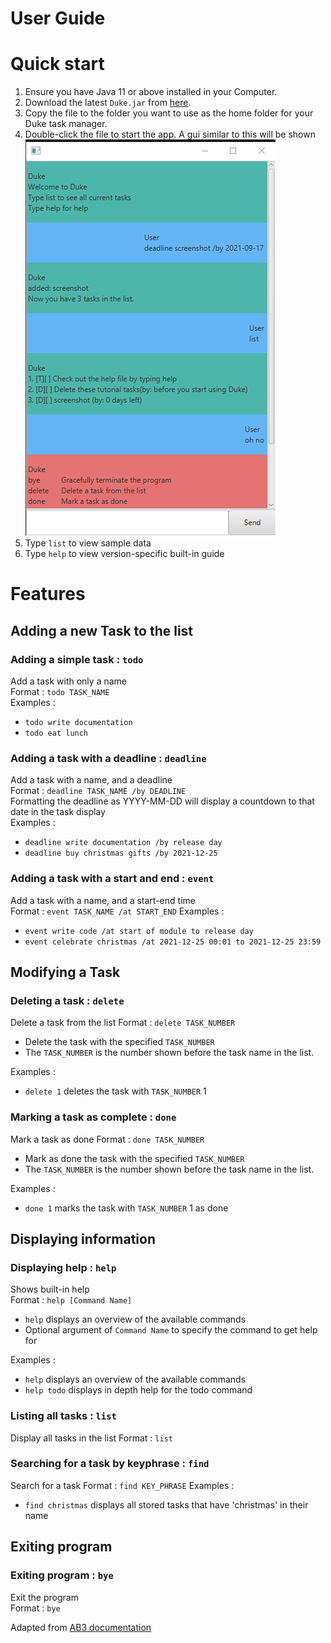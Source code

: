 # User Guide

# Quick start
1. Ensure you have Java 11 or above installed in your Computer.
1. Download the latest `Duke.jar` from [here](https://github.com/cookiedan42/ip/releases).
1. Copy the file to the folder you want to use as the home folder for your Duke task manager.
1. Double-click the file to start the app. A gui similar to this will be shown  
   ![UI demo image](Ui.png)
1. Type `list` to view sample data 
1. Type `help` to view version-specific built-in guide

# Features


## Adding a new Task to the list

### Adding a simple task : `todo`
Add a task with only a name  
Format : `todo TASK_NAME`  
Examples :  
* `todo write documentation`
* `todo eat lunch`
  
### Adding a task with a deadline : `deadline`
Add a task with a name, and a deadline  
Format : `deadline TASK_NAME /by DEADLINE`  
Formatting the deadline as YYYY-MM-DD will display a countdown to that date in the task display  
Examples :
* `deadline write documentation /by release day`
* `deadline buy christmas gifts /by 2021-12-25`  
 
### Adding a task with a start and end : `event`
Add a task with a name, and a start-end time  
Format : `event TASK_NAME /at START_END`
Examples :
* `event write code /at start of module to release day`
* `event celebrate christmas /at 2021-12-25 00:01 to 2021-12-25 23:59`


## Modifying a Task

### Deleting a task : `delete`
Delete a task from the list 
Format : `delete TASK_NUMBER`
* Delete the task with the specified `TASK_NUMBER`
* The `TASK_NUMBER` is the number shown before the task name in the list.  

Examples :
* `delete 1` deletes the task with `TASK_NUMBER` 1

### Marking a task as complete : `done`
Mark a task as done
Format : `done TASK_NUMBER`
* Mark as done the task with the specified `TASK_NUMBER`
* The `TASK_NUMBER` is the number shown before the task name in the list.

Examples :
* `done 1` marks the task with `TASK_NUMBER` 1 as done

## Displaying information

### Displaying help : `help`
Shows built-in help  
Format : `help [Command Name]`  
* `help` displays an overview of the available commands  
* Optional argument of `Command Name` to specify the command to get help for

Examples :  
* `help` displays an overview of the available commands
* `help todo` displays in depth help for the todo command

### Listing all tasks : `list`
Display all tasks in the list
Format : `list`

### Searching for a task by keyphrase : `find`
Search for a task
Format : `find KEY_PHRASE`
Examples :
* `find christmas` displays all stored tasks that have 'christmas' in their name

## Exiting program

### Exiting program : `bye`
Exit the program  
Format : `bye`



Adapted from [AB3 documentation](https://se-education.org/addressbook-level3/UserGuide.html#viewing-help--help)  
